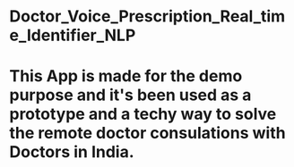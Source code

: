 # Doctor_Voice_Prescription_Real_time_Identifier_NLP

# This App is made for the demo purpose and it's been used as a prototype and a techy way to solve the remote doctor consulations with Doctors in India.
